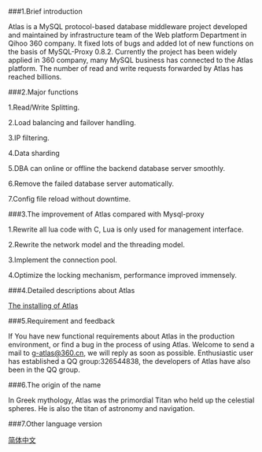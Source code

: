 ###1.Brief introduction

Atlas is a MySQL protocol-based database middleware project developed and maintained by infrastructure team of the Web platform Department in Qihoo 360 company. It fixed lots of bugs and added lot of new functions on the basis of MySQL-Proxy 0.8.2. Currently the project has been widely applied in 360 company, many MySQL business has connected to the Atlas platform. The number of read and write requests forwarded by Atlas has reached billions.
 
###2.Major functions

1.Read/Write Splitting.

2.Load balancing and failover handling.

3.IP filtering.

4.Data sharding

5.DBA can online or offline the backend database server smoothly.

6.Remove the failed database server automatically.

7.Config file reload without downtime.

###3.The improvement of Atlas compared with Mysql-proxy

1.Rewrite all lua code with C, Lua is only used for management interface.

2.Rewrite the network model and the threading model.

3.Implement the connection pool.

4.Optimize the locking mechanism, performance improved immensely.

###4.Detailed descriptions about Atlas

[The installing of Atlas](https://github.com/Qihoo360/Atlas/wiki/Installing-Atlas)

###5.Requirement and feedback

If You have new functional requirements about Atlas in the production environment, or find a bug in the process of using Atlas. Welcome to send a mail to g-atlas@360.cn, we will reply as soon as possible. Enthusiastic user has established a QQ group:326544838, the developers of Atlas have also been in the QQ group.

###6.The origin of the name

In Greek mythology, Atlas was the primordial Titan who held up the celestial spheres. He is also the titan of astronomy and navigation.

###7.Other language version

[简体中文](README_ZH.md)
 
